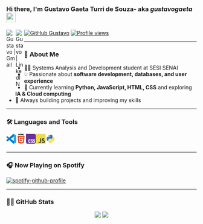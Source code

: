 ### Hi there, I'm Gustavo Gaeta Turri de Souza- aka _gustavogaeta_ <img src="https://media.giphy.com/media/hvRJCLFzcasrR4ia7z/giphy.gif" width="25px" height="25px">

<a href="mailto:gustavogturri@example.com">
  <img align="left" alt="Gustavo | Gmail" width="25px" src="https://upload.wikimedia.org/wikipedia/commons/7/7e/Gmail_icon_%282020%29.svg" />
</a>
<a href="https://www.linkedin.com/in/gustavoturri/">
  <img align="left" alt="Gustavo | LinkedIN" width="22px" src="https://upload.wikimedia.org/wikipedia/commons/8/81/LinkedIn_icon.svg" />
</a>

[![GitHub Gustavo](https://img.shields.io/github/followers/gustavogaeta?label=follow&style=social)](https://github.com/gustavogaeta)
[![Profile views](https://komarev.com/ghpvc/?username=gustavogaeta&label=Profile%20views&color=0eb45e&style=flat)](https://github.com/gustavogaeta)

---

### 🧔 About Me

- 👨‍💻 Systems Analysis and Development student at SESI SENAI  
- 💡 Passionate about **software development, databases, and user experience**  
- 🔭 Currently learning **Python, JavaScript, HTML, CSS** and exploring **IA & Cloud computing**  
- 🚀 Always building projects and improving my skills

---

### 🛠 Languages and Tools

[<img align="left" alt="VS Code" width="26px" src="https://raw.githubusercontent.com/github/explore/80688e429a7d4ef2fca1e82350fe8e3517d3494d/topics/visual-studio-code/visual-studio-code.png" />][vscode]
[<img align="left" alt="HTML5" width="26px" src="https://raw.githubusercontent.com/github/explore/80688e429a7d4ef2fca1e82350fe8e3517d3494d/topics/html/html.png" />][html]
[<img align="left" alt="CSS3" width="26px" src="https://raw.githubusercontent.com/github/explore/80688e429a7d4ef2fca1e82350fe8e3517d3494d/topics/css/css.png" />][css]
[<img align="left" alt="JavaScript" width="26px" src="https://raw.githubusercontent.com/github/explore/80688e429a7d4ef2fca1e82350fe8e3517d3494d/topics/javascript/javascript.png" />][js]
[<img align="left" alt="Python" width="26px" src="https://raw.githubusercontent.com/devicons/devicon/master/icons/python/python-original.svg" />][python]



[vscode]: https://code.visualstudio.com/
[html]: https://www.w3.org/html/
[css]: https://www.w3schools.com/css/
[js]: https://developer.mozilla.org/en-US/docs/Web/JavaScript
[python]: https://www.python.org/

<br></br>

---

### 🎧 Now Playing on Spotify

[![spotify-github-profile](https://spotify-github-profile.vercel.app/api/view?uid=gugaeta&cover_image=true&theme=default&show_offline=false&background_color=121212&bar_color_cover=false)](https://spotify-github-profile.vercel.app/api/view?uid=gugaeta&redirect=true)

---

### 👨‍💻 GitHub Stats

<div align="center">
  <img src="https://github-readme-stats.vercel.app/api?username=gustavogaeta&show_icons=true&count_private=true&theme=dracula" width="360" />
  <img src="https://github-readme-stats.vercel.app/api/top-langs/?username=gustavogaeta&layout=compact&theme=dracula" width="360" />
</div>

